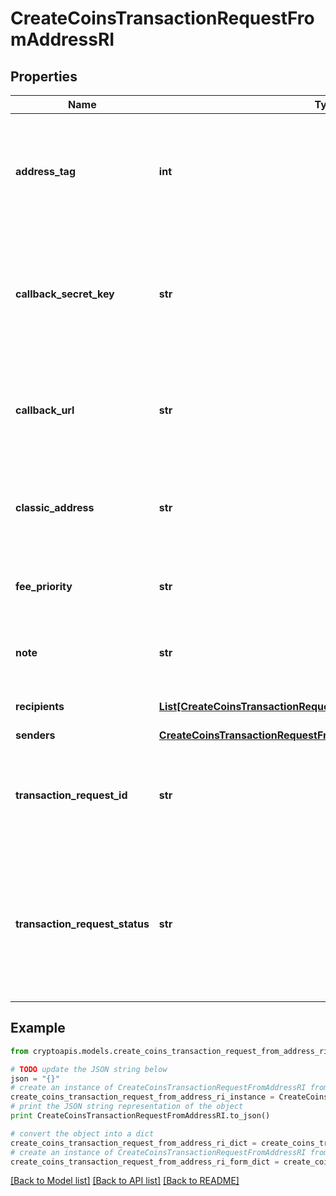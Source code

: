 # CreateCoinsTransactionRequestFromAddressRI


## Properties
Name | Type | Description | Notes
------------ | ------------- | ------------- | -------------
**address_tag** | **int** | Defines a specific Tag that is an additional XRP address feature. It helps identify a transaction recipient beyond a wallet address. The tag that was encoded into the x-Address along with the Source Classic Address. | [optional] 
**callback_secret_key** | **str** | Represents the Secret Key value provided by the customer. This field is used for security purposes during the callback notification, in order to prove the sender of the callback as Crypto APIs. For more information please see our [Documentation](https://developers.cryptoapis.io/technical-documentation/general-information/callbacks#callback-security). | [optional] 
**callback_url** | **str** | Represents the URL that is set by the customer where the callback will be received at. The callback notification will be received only if and when the event occurs. &#x60;We support ONLY httpS type of protocol&#x60;. | [optional] 
**classic_address** | **str** | Represents the public address, which is a compressed and shortened form of a public key. The classic address is shown when the source address is an x-Address. | [optional] 
**fee_priority** | **str** | Represents the fee priority of the automation, whether it is \&quot;slow\&quot;, \&quot;standard\&quot; or \&quot;fast\&quot;. | 
**note** | **str** | Represents an optional note to add a free text in, explaining or providing additional detail on the transaction request. | [optional] 
**recipients** | [**List[CreateCoinsTransactionRequestFromAddressRIRecipientsInner]**](CreateCoinsTransactionRequestFromAddressRIRecipientsInner.md) | Defines the destination for the transaction, i.e. the recipient(s). | 
**senders** | [**CreateCoinsTransactionRequestFromAddressRISenders**](CreateCoinsTransactionRequestFromAddressRISenders.md) |  | 
**transaction_request_id** | **str** | Represents a unique identifier of the transaction request (the request sent to make a transaction), which helps in identifying which callback and which &#x60;referenceId&#x60; concern that specific transaction request. | 
**transaction_request_status** | **str** | Defines the status of the transaction request, e.g. \&quot;created, \&quot;await_approval\&quot;, \&quot;pending\&quot;, \&quot;prepared\&quot;, \&quot;signed\&quot;, \&quot;broadcasted\&quot;, \&quot;success\&quot;, \&quot;failed\&quot;, \&quot;rejected\&quot;, mined\&quot;. | 

## Example

```python
from cryptoapis.models.create_coins_transaction_request_from_address_ri import CreateCoinsTransactionRequestFromAddressRI

# TODO update the JSON string below
json = "{}"
# create an instance of CreateCoinsTransactionRequestFromAddressRI from a JSON string
create_coins_transaction_request_from_address_ri_instance = CreateCoinsTransactionRequestFromAddressRI.from_json(json)
# print the JSON string representation of the object
print CreateCoinsTransactionRequestFromAddressRI.to_json()

# convert the object into a dict
create_coins_transaction_request_from_address_ri_dict = create_coins_transaction_request_from_address_ri_instance.to_dict()
# create an instance of CreateCoinsTransactionRequestFromAddressRI from a dict
create_coins_transaction_request_from_address_ri_form_dict = create_coins_transaction_request_from_address_ri.from_dict(create_coins_transaction_request_from_address_ri_dict)
```
[[Back to Model list]](../README.md#documentation-for-models) [[Back to API list]](../README.md#documentation-for-api-endpoints) [[Back to README]](../README.md)


